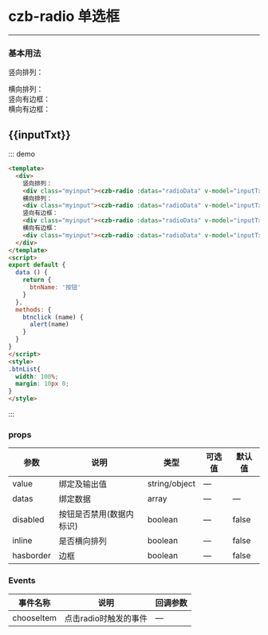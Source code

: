 <script>
export default {
  data () {
    return {
      inputTxt: '',
      btnName: '按钮',
      radioData: [
        {key: 0, value: 'radio按钮1', isChoosed:true},
        {key: 1, value: 'radio按钮2'},
        {key: 2, value: 'radio按钮3'},
        {key: 3, value: 'radio按钮4'},
        {key: 4, value: 'radio按钮5', disabled: true}
      ]
    }
  },
  methods: {
    btnclick (name) {
      alert(name)
    },
    chooseItem (item) {
      console.log(item)
    }
  }
}
</script>
<style>
.btnList{
  width: 100%;
  margin: 10px 0;
}
.buttoninline{
  display:inline-block;
}
</style>
# czb-radio 单选框
----
### 基本用法
竖向排列：
<div class="myinput"><czb-radio :datas="radioData" v-model="inputTxt"></czb-radio></div>
横向排列：
<div class="myinput"><czb-radio :datas="radioData" v-model="inputTxt" :inline="true"></czb-radio></div>
竖向有边框：
<div class="myinput"><czb-radio :datas="radioData" v-model="inputTxt" :hasborder="true" @chooseItem="chooseItem"></czb-radio></div>
横向有边框：
<div class="myinput"><czb-radio :datas="radioData" v-model="inputTxt" :inline="true" :hasborder="true"></czb-radio></div>


## {{inputTxt}}
::: demo
```html
<template>
  <div>
    竖向排列：
    <div class="myinput"><czb-radio :datas="radioData" v-model="inputTxt"></czb-radio></div>
    横向排列：
    <div class="myinput"><czb-radio :datas="radioData" v-model="inputTxt" :inline="true"></czb-radio></div>
    竖向有边框：
    <div class="myinput"><czb-radio :datas="radioData" v-model="inputTxt" :hasborder="true" @chooseItem="chooseItem"></czb-radio></div>
    横向有边框：
    <div class="myinput"><czb-radio :datas="radioData" v-model="inputTxt" :inline="true" :hasborder="true"></czb-radio></div>
  </div>
</template>
<script>
export default {
  data () {
    return {
      btnName: '按钮'
    }
  },
  methods: {
    btnclick (name) {
      alert(name)
    }
  }
}
</script>
<style>
.btnList{
  width: 100%;
  margin: 10px 0;
}
</style>
```
:::
### props
| 参数      | 说明                                 | 类型      | 可选值       | 默认值   |
|---------- |------------------------------------ |---------- |------------- |-------- |
|value	  | 绑定及输出值    |	string/object   | —   ||
|datas	  | 绑定数据    |	array   | —   |—|
|disabled	    | 按钮是否禁用(数据内标识)    |	boolean   | —   |false |
|inline	  | 是否横向排列    |	boolean   | —   |false |
|hasborder	    | 边框   |	boolean   | —   |false|
### Events
| 事件名称      | 说明       | 回调参数   |
|------------- |----------- |---------  |
|chooseItem    |点击radio时触发的事件| —  |
